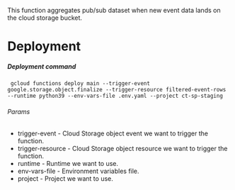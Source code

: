 This function aggregates pub/sub dataset when new event data lands on the cloud storage bucket.


Deployment
==========

##### Deployment command

``` gcloud functions deploy main --trigger-event google.storage.object.finalize --trigger-resource filtered-event-rows --runtime python39 --env-vars-file .env.yaml --project ct-sp-staging```

###### Params

- trigger-event - Cloud Storage object event we want to trigger the function.
- trigger-resource - Cloud Storage object resource we want to trigger the function.
- runtime - Runtime we want to use.
- env-vars-file - Environment variables file.
- project - Project we want to use.